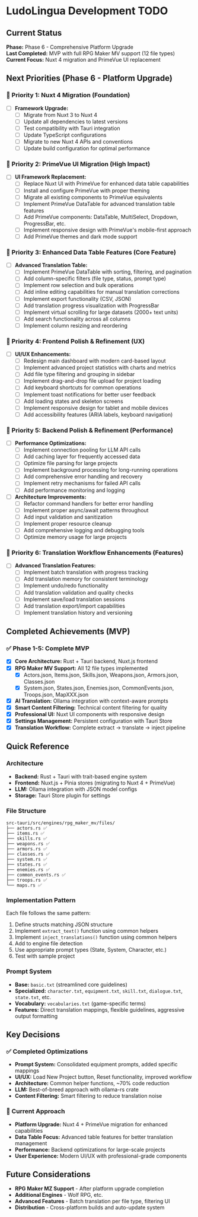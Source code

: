 # LudoLingua Development TODO

## Current Status
**Phase:** Phase 6 - Comprehensive Platform Upgrade  
**Last Completed:** MVP with full RPG Maker MV support (12 file types)  
**Current Focus:** Nuxt 4 migration and PrimeVue UI replacement

## Next Priorities (Phase 6 - Platform Upgrade)

### 🎯 Priority 1: Nuxt 4 Migration (Foundation)
- [ ] **Framework Upgrade:**
  - [ ] Migrate from Nuxt 3 to Nuxt 4
  - [ ] Update all dependencies to latest versions
  - [ ] Test compatibility with Tauri integration
  - [ ] Update TypeScript configurations
  - [ ] Migrate to new Nuxt 4 APIs and conventions
  - [ ] Update build configuration for optimal performance

### 🎯 Priority 2: PrimeVue UI Migration (High Impact)
- [ ] **UI Framework Replacement:**
  - [ ] Replace Nuxt UI with PrimeVue for enhanced data table capabilities
  - [ ] Install and configure PrimeVue with proper theming
  - [ ] Migrate all existing components to PrimeVue equivalents
  - [ ] Implement PrimeVue DataTable for advanced translation table features
  - [ ] Add PrimeVue components: DataTable, MultiSelect, Dropdown, ProgressBar, etc.
  - [ ] Implement responsive design with PrimeVue's mobile-first approach
  - [ ] Add PrimeVue themes and dark mode support

### 🎯 Priority 3: Enhanced Data Table Features (Core Feature)
- [ ] **Advanced Translation Table:**
  - [ ] Implement PrimeVue DataTable with sorting, filtering, and pagination
  - [ ] Add column-specific filters (file type, status, prompt type)
  - [ ] Implement row selection and bulk operations
  - [ ] Add inline editing capabilities for manual translation corrections
  - [ ] Implement export functionality (CSV, JSON)
  - [ ] Add translation progress visualization with ProgressBar
  - [ ] Implement virtual scrolling for large datasets (2000+ text units)
  - [ ] Add search functionality across all columns
  - [ ] Implement column resizing and reordering

### 🎯 Priority 4: Frontend Polish & Refinement (UX)
- [ ] **UI/UX Enhancements:**
  - [ ] Redesign main dashboard with modern card-based layout
  - [ ] Implement advanced project statistics with charts and metrics
  - [ ] Add file type filtering and grouping in sidebar
  - [ ] Implement drag-and-drop file upload for project loading
  - [ ] Add keyboard shortcuts for common operations
  - [ ] Implement toast notifications for better user feedback
  - [ ] Add loading states and skeleton screens
  - [ ] Implement responsive design for tablet and mobile devices
  - [ ] Add accessibility features (ARIA labels, keyboard navigation)

### 🎯 Priority 5: Backend Polish & Refinement (Performance)
- [ ] **Performance Optimizations:**
  - [ ] Implement connection pooling for LLM API calls
  - [ ] Add caching layer for frequently accessed data
  - [ ] Optimize file parsing for large projects
  - [ ] Implement background processing for long-running operations
  - [ ] Add comprehensive error handling and recovery
  - [ ] Implement retry mechanisms for failed API calls
  - [ ] Add performance monitoring and logging

- [ ] **Architecture Improvements:**
  - [ ] Refactor command handlers for better error handling
  - [ ] Implement proper async/await patterns throughout
  - [ ] Add input validation and sanitization
  - [ ] Implement proper resource cleanup
  - [ ] Add comprehensive logging and debugging tools
  - [ ] Optimize memory usage for large projects

### 🎯 Priority 6: Translation Workflow Enhancements (Features)
- [ ] **Advanced Translation Features:**
  - [ ] Implement batch translation with progress tracking
  - [ ] Add translation memory for consistent terminology
  - [ ] Implement undo/redo functionality
  - [ ] Add translation validation and quality checks
  - [ ] Implement save/load translation sessions
  - [ ] Add translation export/import capabilities
  - [ ] Implement translation history and versioning

## Completed Achievements (MVP)

### ✅ Phase 1-5: Complete MVP
- [x] **Core Architecture:** Rust + Tauri backend, Nuxt.js frontend
- [x] **RPG Maker MV Support:** All 12 file types implemented
  - [x] Actors.json, Items.json, Skills.json, Weapons.json, Armors.json, Classes.json
  - [x] System.json, States.json, Enemies.json, CommonEvents.json, Troops.json, MapXXX.json
- [x] **AI Translation:** Ollama integration with context-aware prompts
- [x] **Smart Content Filtering:** Technical content filtering for quality
- [x] **Professional UI:** Nuxt UI components with responsive design
- [x] **Settings Management:** Persistent configuration with Tauri Store
- [x] **Translation Workflow:** Complete extract → translate → inject pipeline

## Quick Reference

### Architecture
- **Backend:** Rust + Tauri with trait-based engine system
- **Frontend:** Nuxt.js + Pinia stores (migrating to Nuxt 4 + PrimeVue)
- **LLM:** Ollama integration with JSON model configs
- **Storage:** Tauri Store plugin for settings

### File Structure
```
src-tauri/src/engines/rpg_maker_mv/files/
├── actors.rs ✅
├── items.rs ✅
├── skills.rs ✅
├── weapons.rs ✅
├── armors.rs ✅
├── classes.rs ✅
├── system.rs ✅
├── states.rs ✅
├── enemies.rs ✅
├── common_events.rs ✅
├── troops.rs ✅
└── maps.rs ✅
```

### Implementation Pattern
Each file follows the same pattern:
1. Define structs matching JSON structure
2. Implement `extract_text()` function using common helpers
3. Implement `inject_translations()` function using common helpers
4. Add to engine file detection
5. Use appropriate prompt types (State, System, Character, etc.)
6. Test with sample project

### Prompt System
- **Base:** `basic.txt` (streamlined core guidelines)
- **Specialized:** `character.txt`, `equipment.txt`, `skill.txt`, `dialogue.txt`, `state.txt`, etc.
- **Vocabulary:** `vocabularies.txt` (game-specific terms)
- **Features:** Direct translation mappings, flexible guidelines, aggressive output formatting

## Key Decisions

### ✅ Completed Optimizations
- **Prompt System:** Consolidated equipment prompts, added specific mappings
- **UI/UX:** Load New Project button, Reset functionality, improved workflow
- **Architecture:** Common helper functions, ~70% code reduction
- **LLM:** Best-of-breed approach with ollama-rs crate
- **Content Filtering:** Smart filtering to reduce translation noise

### 🔄 Current Approach
- **Platform Upgrade:** Nuxt 4 + PrimeVue migration for enhanced capabilities
- **Data Table Focus:** Advanced table features for better translation management
- **Performance:** Backend optimizations for large-scale projects
- **User Experience:** Modern UI/UX with professional-grade components

## Future Considerations
- **RPG Maker MZ Support** - After platform upgrade completion
- **Additional Engines** - Wolf RPG, etc.
- **Advanced Features** - Batch translation per file type, filtering UI
- **Distribution** - Cross-platform builds and auto-update system

